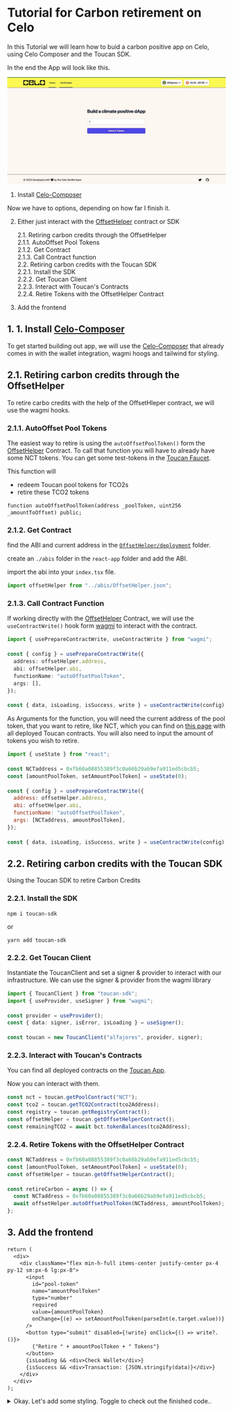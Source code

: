 # Tutorial for Carbon retirement on Celo

In this Tutorial we will learn how to buid a carbon positive app on Celo, using Celo Composer and the Toucan SDK.

In the end the App will look like this.

![app with an input for how many tonnes to retire. and a button to retire](./assets/example-app.jpg)

1. Install [Celo-Composer](https://docs.celo.org/blog/2022/02/21/introduction-to-celo-progressive-dappstarter)

Now we have to options, depending on how far I finish it.

2. Either just interact with the [OffsetHelper](https://github.com/ToucanProtocol/OffsetHelper/blob/main/docs/OffsetHelper.md) contract or SDK

   2.1. Retiring carbon credits through the OffsetHelper  
   2.1.1. AutoOffset Pool Tokens  
   2.1.2. Get Contract  
   2.1.3. Call Contract function  
   2.2. Retiring carbon credits with the Toucan SDK  
   2.2.1. Install the SDK  
   2.2.2. Get Toucan Client  
   2.2.3. Interact with Toucan's Contracts  
   2.2.4. Retire Tokens with the OffsetHelper Contract

3. Add the frontend

## 1. 1. Install [Celo-Composer](https://docs.celo.org/blog/2022/02/21/introduction-to-celo-progressive-dappstarter)

To get started building out app, we will use the [Celo-Composer](https://docs.celo.org/blog/2022/02/21/introduction-to-celo-progressive-dappstarter) that already comes in with the wallet integration, wagmi hoogs and tailwind for styling.

## 2.1. Retiring carbon credits through the OffsetHelper

To retire carbo credits with the help of the OffsetHleper contract, we will use the wagmi hooks.

### 2.1.1. AutoOffset Pool Tokens

The easiest way to retire is using the `autoOffsetPoolToken()` form the [OffsetHelper](https://github.com/ToucanProtocol/OffsetHelper/blob/main/docs/OffsetHelper.md) Contract. To call that function you will have to already have some NCT tokens. You can get some test-tokens in the [Toucan Faucet](https://faucet.toucan.earth/).

This function will

- redeem Toucan pool tokens for TCO2s
- retire these TCO2 tokens

```solidity
function autoOffsetPoolToken(address _poolToken, uint256 _amountToOffset) public;
```

### 2.1.2. Get Contract

find the ABI and current address in the [`OffsetHelper/deployment`](https://github.com/ToucanProtocol/OffsetHelper/tree/main/deployments) folder.

create an `./abis` folder in the `react-app` folder and add the ABI.

import the abi into your `index.tsx` file.

```typescript
import offsetHelper from "../abis/OffsetHelper.json";
```

### 2.1.3. Call Contract Function

If working directly with the [OffsetHelper](https://github.com/ToucanProtocol/OffsetHelper/blob/main/docs/OffsetHelper.md) Contract, we will use the `useContractWrite()` hook form [wagmi](https://wagmi.sh/react/hooks/useContractWrite) to interact with the contract.

```typescript
import { usePrepareContractWrite, useContractWrite } from "wagmi";

const { config } = usePrepareContractWrite({
  address: offsetHelper.address,
  abi: offsetHelper.abi,
  functionName: "autoOffsetPoolToken",
  args: [],
});

const { data, isLoading, isSuccess, write } = useContractWrite(config);
```

As Arguments for the function, you will need the current address of the pool token, that you want to retire, like NCT, which you can find on [this page](https://app.toucan.earth/contracts) with all deployed Toucan contracts. You will also need to input the amount of tokens you wish to retire.

```javascript
import { useState } from "react";

const NCTaddress = 0xfb60a08855389f3c0a66b29ab9efa911ed5cbcb5;
const [amountPoolToken, setAmountPoolToken] = useState(0);

const { config } = usePrepareContractWrite({
  address: offsetHelper.address,
  abi: offsetHelper.abi,
  functionName: "autoOffsetPoolToken",
  args: [NCTaddress, amountPoolToken],
});

const { data, isLoading, isSuccess, write } = useContractWrite(config);
```

## 2.2. Retiring carbon credits with the Toucan SDK

Using the Toucan SDK to retire Carbon Credits

### 2.2.1. Install the SDK

```
npm i toucan-sdk
```

or

```
yarn add toucan-sdk
```

### 2.2.2. Get Toucan Client

Instantiate the ToucanClient and set a signer & provider to interact with our infrastructure. We can use the signer & provider from the wagmi library

```typescript
import { ToucanClient } from "toucan-sdk";
import { useProvider, useSigner } from "wagmi";

const provider = useProvider();
const { data: signer, isError, isLoading } = useSigner();

const toucan = new ToucanClient("alfajores", provider, signer);
```

### 2.2.3. Interact with Toucan's Contracts

You can find all deployed contracts on the [Toucan App](https://app.toucan.earth/contracts).

Now you can interact with them.

```typescript
const nct = toucan.getPoolContract("NCT");
const tco2 = toucan.getTCO2Contract(tco2Address);
const registry = toucan.getRegistryContract();
const offsetHelper = toucan.getOffsetHelperContract();
const remainingTCO2 = await bct.tokenBalances(tco2Address);
```

### 2.2.4. Retire Tokens with the OffsetHelper Contract

```typescript
const NCTaddress = 0xfb60a08855389f3c0a66b29ab9efa911ed5cbcb5;
const [amountPoolToken, setAmountPoolToken] = useState(0);
const offsetHelper = toucan.getOffsetHelperContract();

const retireCarbon = async () => {
  const NCTaddress = 0xfb60a08855389f3c0a66b29ab9efa911ed5cbcb5;
  await offsetHelper.autoOffsetPoolToken(NCTaddress, amountPoolToken);
};
```

## 3. Add the frontend

```tsx
return (
  <div>
    <div className="flex min-h-full items-center justify-center px-4 py-12 sm:px-6 lg:px-8">
      <input
        id="pool-token"
        name="amountPoolToken"
        type="number"
        required
        value={amountPoolToken}
        onChange={(e) => setAmountPoolToken(parseInt(e.target.value))}
      />
      <button type="submit" disabled={!write} onClick={() => write?.()}>
        {"Retire " + amountPoolToken + " Tokens"}
      </button>
      {isLoading && <div>Check Wallet</div>}
      {isSuccess && <div>Transaction: {JSON.stringify(data)}</div>}
    </div>
  </div>
);
```

<details>
<summary>Okay. Let's add some styling. Toggle to check out the finished code..</summary>

```tsx
return (
  <div>
    <div className="flex min-h-full items-center justify-center px-4 py-12 sm:px-6 lg:px-8">
      <div className="w-full max-w-md space-y-8">
        <div>
          <h2 className="mt-6 text-center text-3xl font-bold tracking-tight text-gray-900">
            Build a climate positive dApp{" "}
          </h2>
        </div>
        <form className="mt-8 space-y-6" action="#" method="POST">
          <div className="-space-y-px rounded-md shadow-sm">
            <div>
              <label htmlFor="email-address" className="sr-only">
                Amount of pool tokens (NCT) you want to retire
              </label>
              <input
                id="pool-token"
                name="amountPoolToken"
                type="number"
                required
                className="relative block w-full rounded-t-md border-0 py-1.5 text-gray-900 ring-1 ring-inset ring-gray-300 placeholder:text-gray-400 focus:z-10 focus:ring-2 focus:ring-inset focus:ring-indigo-600 sm:text-sm sm:leading-6"
                value={amountPoolToken}
                onChange={(e) => setAmountPoolToken(parseInt(e.target.value))}
              />
            </div>
          </div>

          <div>
            <button
              type="submit"
              className="group relative flex w-full justify-center rounded-md bg-indigo-600 px-3 py-2 text-sm font-semibold text-white hover:bg-indigo-500 focus-visible:outline focus-visible:outline-2 focus-visible:outline-offset-2 focus-visible:outline-indigo-600"
              disabled={!write}
              onClick={() => write?.()}
            >
              <span className="absolute inset-y-0 left-0 flex items-center pl-3"></span>
              {"Retire " + amountPoolToken + " Tokens"}
            </button>
            {isLoading && <div>Check Wallet</div>}
            {isSuccess && <div>Transaction: {JSON.stringify(data)}</div>}
          </div>
        </form>
      </div>
    </div>
  </div>
);
```

</details>
